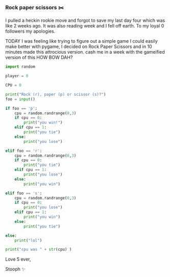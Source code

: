 ### Rock paper scissors :scissors:

I pulled a heckin rookie move and forgot to save my last day four which was like 2 weeks ago. It was also reading week and I fell off earth. To my loyal 0 followers my apologies.

TODAY I was feeling like trying to figure out a simple game I could easily make better with pygame, I decided on Rock Paper Scissors and in 10 minutes made this attrocious version. 
cash me in a week with the gameified version of this HOW BOW DAH?

```python
import random

player = 0

CPU = 0

print("Rock (r), paper (p) or scissor (s)?")
foo = input()

if foo == 'p':
	cpu = random.randrange(0,3)
	if cpu == 0:
		print("you win!")
	elif cpu == 1:
		print("you tie")
	else:
		print("you lose")

elif foo == 'r':
	cpu = random.randrange(0,3)
	if cpu == 0:
		print("you tie")
	elif cpu == 1:
		print("you lose")
	else:
		print("you win")

elif foo == 's':
	cpu = random.randrange(0,3)
	if cpu == 0:
		print("you lose")
	elif cpu == 1:
		print("you win")
	else:
		print("you tie")

else:
	print("lol")

print("cpu was " + str(cpu) )

```

Love 5 ever,

Stooph :sparkles:
